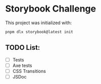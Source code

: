 # Storybook Challenge

This project was initialized with:

```sh
pnpm dlx storybook@latest init
```

## TODO List:
- [ ] Tests
- [ ] Axe tests
- [ ] CSS Transitions
- [ ] JSDoc